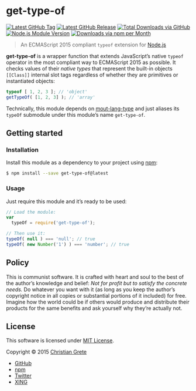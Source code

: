 # get-type-of

[![Latest GitHub Tag](https://img.shields.io/github/tag/ChristianGrete/get-type-of.svg)](https://github.com/ChristianGrete/get-type-of/tags)
[![Latest GitHub Release](https://img.shields.io/github/release/ChristianGrete/get-type-of.svg)](https://github.com/ChristianGrete/get-type-of/releases/latest)
[![Total Downloads via GitHub](https://img.shields.io/github/downloads/ChristianGrete/get-type-of/latest/total.svg)](https://github.com/ChristianGrete/get-type-of/releases)
[![Node.js Module Version](https://img.shields.io/npm/v/get-type-of.svg)](https://www.npmjs.com/package/get-type-of)
[![Downloads via npm per Month](https://img.shields.io/npm/dm/get-type-of.svg)](https://www.npmjs.com/package/get-type-of)

> An ECMAScript 2015 compliant `typeof` extension for [Node.js](https://nodejs.org)

__get-type-of__ is a wrapper function that extends JavaScript’s native `typeof` operator in the most compliant way to ECMAScript 2015 as possible. It checks values of their _native types_ that represent the built-in objects `[[Class]]` internal slot tags regardless of whether they are primitives or instantiated objects:
```js
typeof [ 1, 2, 3 ]; // 'object'
getTypeOf( [1, 2, 3] ); // 'array'
```
Technically, this module depends on [mout-lang-type](https://github.com/ChristianGrete/mout-lang-type) and just aliases its `typeOf` submodule under this module’s name `get-type-of`.

## Getting started

### Installation
Install this module as a dependency to your project using [npm](https://www.npmjs.org):
```sh
$ npm install --save get-type-of@latest
```

### Usage
Just require this module and it’s ready to be used:
```js
// Load the module:
var
  typeOf = require('get-type-of');

// Then use it:
typeOf( null ) === 'null'; // true
typeOf( new Number('1') ) === 'number'; // true
```

## Policy

This is communist software. It is crafted with heart and soul to the best of the author’s knowledge and belief: _Not for profit but to satisfy the concrete needs._ Do whatever you want with it (as long as you keep the author’s copyright notice in all copies or substantial portions of it included) for free. Imagine how the world could be if others would produce and distribute their products for the same benefits and ask yourself why they’re actually not.

## License

This software is licensed under [MIT License](LICENSE.md).

Copyright © 2015 [Christian Grete](https://christiangrete.com)
- [GitHub](https://github.com/ChristianGrete)
- [npm](https://www.npmjs.com/~christiangrete)
- [Twitter](https://twitter.com/ChristianGrete)
- [XING](https://www.xing.com/profile/Christian_Grete2)